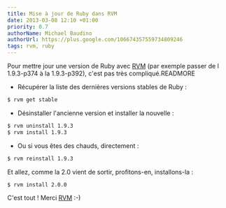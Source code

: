 ```yaml
---
title: Mise à jour de Ruby dans RVM
date: 2013-03-08 12:10 +01:00
priority: 0.7
authorName: Michael Baudino
authorUrl: https://plus.google.com/106674357559734809246
tags: rvm, ruby
---
```


Pour mettre jour une version de Ruby avec [RVM](https://rvm.io) (par exemple passer de l 1.9.3-p374 à la 1.9.3-p392), c'est pas très compliqué.READMORE

* Récupérer la liste des dernières versions stables de Ruby :

```bash
$ rvm get stable
```

* Désinstaller l'ancienne version et installer la nouvelle :

```bash
$ rvm uninstall 1.9.3
$ rvm install 1.9.3
```

* Ou si vous êtes des chauds, directement :

```bash
$ rvm reinstall 1.9.3
```

Et allez, comme la 2.0 vient de sortir, profitons-en, installons-la :

```bash
$ rvm install 2.0.0
```

C'est tout ! Merci [RVM](https://rvm.io) :-)
